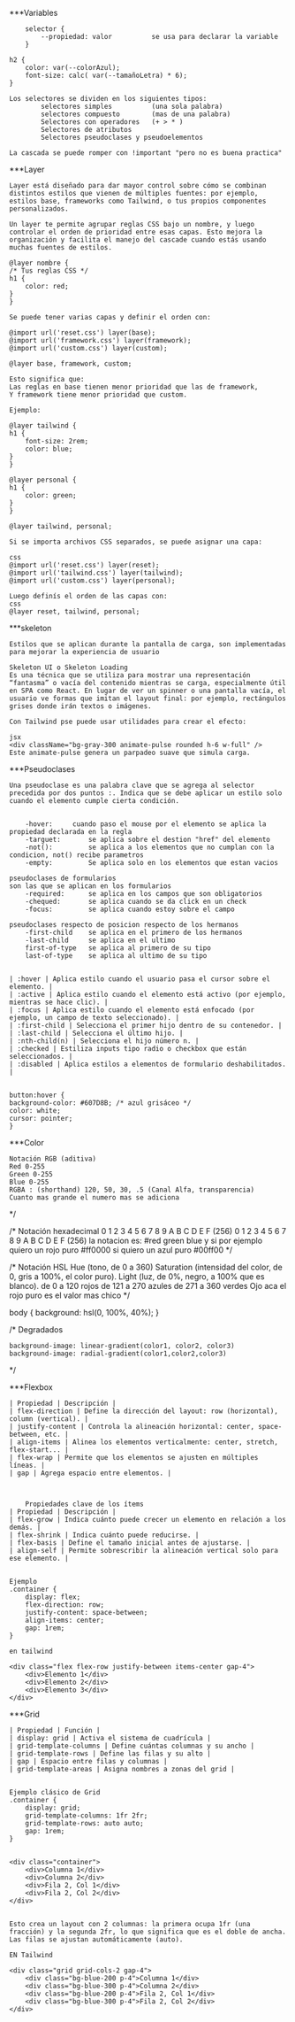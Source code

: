 ***Variables

        selector {
            --propiedad: valor          se usa para declarar la variable
        }

    h2 {
        color: var(--colorAzul);
        font-size: calc( var(--tamañoLetra) * 6);
    }

    Los selectores se dividen en los siguientes tipos:
            selectores simples          (una sola palabra)
            selectores compuesto        (mas de una palabra)
            Selectores con operadores   (+ > * )
            Selectores de atributos
            Selectores pseudoclases y pseudoelementos

    La cascada se puede romper con !important "pero no es buena practica"

***Layer

    Layer está diseñado para dar mayor control sobre cómo se combinan distintos estilos que vienen de múltiples fuentes: por ejemplo, estilos base, frameworks como Tailwind, o tus propios componentes personalizados. 

    Un layer te permite agrupar reglas CSS bajo un nombre, y luego controlar el orden de prioridad entre esas capas. Esto mejora la organización y facilita el manejo del cascade cuando estás usando muchas fuentes de estilos.

    @layer nombre {
    /* Tus reglas CSS */
    h1 {
        color: red;
    }
    }

    Se puede tener varias capas y definir el orden con:

    @import url('reset.css') layer(base);
    @import url('framework.css') layer(framework);
    @import url('custom.css') layer(custom);

    @layer base, framework, custom;

    Esto significa que:
    Las reglas en base tienen menor prioridad que las de framework,
    Y framework tiene menor prioridad que custom.

    Ejemplo:

    @layer tailwind {
    h1 {
        font-size: 2rem;
        color: blue;
    }
    }

    @layer personal {
    h1 {
        color: green;
    }
    }

    @layer tailwind, personal;

    Si se importa archivos CSS separados, se puede asignar una capa:

    css
    @import url('reset.css') layer(reset);
    @import url('tailwind.css') layer(tailwind);
    @import url('custom.css') layer(personal);

    Luego definís el orden de las capas con:
    css
    @layer reset, tailwind, personal;

***skeleton

    Estilos que se aplican durante la pantalla de carga, son implementadas para mejorar la experiencia de usuario

    Skeleton UI o Skeleton Loading
    Es una técnica que se utiliza para mostrar una representación “fantasma” o vacía del contenido mientras se carga, especialmente útil en SPA como React. En lugar de ver un spinner o una pantalla vacía, el usuario ve formas que imitan el layout final: por ejemplo, rectángulos grises donde irán textos o imágenes.

    Con Tailwind pse puede usar utilidades para crear el efecto:

    jsx
    <div className="bg-gray-300 animate-pulse rounded h-6 w-full" />
    Este animate-pulse genera un parpadeo suave que simula carga.

***Pseudoclases

    Una pseudoclase es una palabra clave que se agrega al selector precedida por dos puntos :. Indica que se debe aplicar un estilo solo cuando el elemento cumple cierta condición.

   
        -hover:     cuando paso el mouse por el elemento se aplica la propiedad declarada en la regla
        -targuet:       se aplica sobre el destion "href" del elemento 
        -not():         se aplica a los elementos que no cumplan con la condicion, not() recibe parametros
        -empty:         Se aplica solo en los elementos que estan vacios
    
    pseudoclases de formularios
    son las que se aplican en los formularios
        -required:      se aplica en los campos que son obligatorios
        -chequed:       se aplica cuando se da click en un check
        -focus:         se aplica cuando estoy sobre el campo
    
    pseudoclases respecto de posicion respecto de los hermanos
        -first-child    se aplica en el primero de los hermanos
        -last-child     se aplica en el ultimo
        first-of-type   se aplica al primero de su tipo
        last-of-type    se aplica al ultimo de su tipo  

    
    | :hover | Aplica estilo cuando el usuario pasa el cursor sobre el elemento. | 
    | :active | Aplica estilo cuando el elemento está activo (por ejemplo, mientras se hace clic). | 
    | :focus | Aplica estilo cuando el elemento está enfocado (por ejemplo, un campo de texto seleccionado). | 
    | :first-child | Selecciona el primer hijo dentro de su contenedor. | 
    | :last-child | Selecciona el último hijo. | 
    | :nth-child(n) | Selecciona el hijo número n. | 
    | :checked | Estiliza inputs tipo radio o checkbox que están seleccionados. | 
    | :disabled | Aplica estilos a elementos de formulario deshabilitados. | 


    button:hover {
    background-color: #607D8B; /* azul grisáceo */
    color: white;
    cursor: pointer;
    }


***Color

    Notación RGB (aditiva)
    Red 0-255
    Green 0-255
    Blue 0-255
    RGBA : (shorthand) 120, 50, 30, .5 (Canal Alfa, transparencia)
    Cuanto mas grande el numero mas se adiciona
*/

/* Notación hexadecimal 
    0 1 2 3 4 5 6 7 8 9 A B C D E F (256)
    0 1 2 3 4 5 6 7 8 9 A B C D E F (256)
    la notacion es: 
    #red green blue y si por ejemplo quiero un rojo puro #ff0000  si quiero un azul puro #00ff00
*/


/* Notación HSL 
    Hue (tono, de 0 a 360)
    Saturation (intensidad del color, de 0, gris a 100%, el color puro).
    Light (luz, de 0%, negro, a 100% que es blanco).
    de 0 a 120 rojos de 121 a 270 azules de 271 a 360 verdes
    Ojo aca el rojo puro es el valor mas chico
*/

body {
    background: hsl(0, 100%, 40%);
}

/* Degradados 

    background-image: linear-gradient(color1, color2, color3)
    background-image: radial-gradient(color1,color2,color3)
*/

***Flexbox

    | Propiedad | Descripción | 
    | flex-direction | Define la dirección del layout: row (horizontal), column (vertical). | 
    | justify-content | Controla la alineación horizontal: center, space-between, etc. | 
    | align-items | Alinea los elementos verticalmente: center, stretch, flex-start... | 
    | flex-wrap | Permite que los elementos se ajusten en múltiples líneas. | 
    | gap | Agrega espacio entre elementos. | 



        Propiedades clave de los ítems
    | Propiedad | Descripción | 
    | flex-grow | Indica cuánto puede crecer un elemento en relación a los demás. | 
    | flex-shrink | Indica cuánto puede reducirse. | 
    | flex-basis | Define el tamaño inicial antes de ajustarse. | 
    | align-self | Permite sobrescribir la alineación vertical solo para ese elemento. | 


    Ejemplo
    .container {
        display: flex;
        flex-direction: row;
        justify-content: space-between;
        align-items: center;
        gap: 1rem;
    }

    en tailwind

    <div class="flex flex-row justify-between items-center gap-4">
        <div>Elemento 1</div>
        <div>Elemento 2</div>
        <div>Elemento 3</div>
    </div>

***Grid

    | Propiedad | Función | 
    | display: grid | Activa el sistema de cuadrícula | 
    | grid-template-columns | Define cuántas columnas y su ancho | 
    | grid-template-rows | Define las filas y su alto | 
    | gap | Espacio entre filas y columnas | 
    | grid-template-areas | Asigna nombres a zonas del grid | 


    Ejemplo clásico de Grid
    .container {
        display: grid;
        grid-template-columns: 1fr 2fr;
        grid-template-rows: auto auto;
        gap: 1rem;
    }


    <div class="container">
        <div>Columna 1</div>
        <div>Columna 2</div>
        <div>Fila 2, Col 1</div>
        <div>Fila 2, Col 2</div>
    </div>


    Esto crea un layout con 2 columnas: la primera ocupa 1fr (una fracción) y la segunda 2fr, lo que significa que es el doble de ancha. Las filas se ajustan automáticamente (auto).
   
    EN Tailwind

    <div class="grid grid-cols-2 gap-4">
        <div class="bg-blue-200 p-4">Columna 1</div>
        <div class="bg-blue-300 p-4">Columna 2</div>
        <div class="bg-blue-200 p-4">Fila 2, Col 1</div>
        <div class="bg-blue-300 p-4">Fila 2, Col 2</div>
    </div>